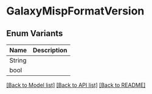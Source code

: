# GalaxyMispFormatVersion

## Enum Variants

| Name | Description |
|---- | -----|
| String |  |
| bool |  |

[[Back to Model list]](../README.md#documentation-for-models) [[Back to API list]](../README.md#documentation-for-api-endpoints) [[Back to README]](../README.md)


